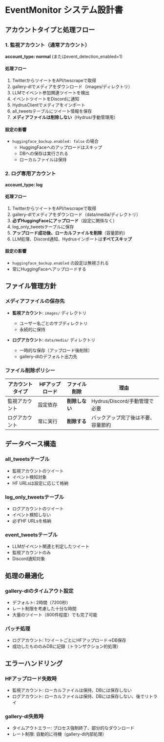 # EventMonitor システム設計書

## アカウントタイプと処理フロー

### 1. 監視アカウント（通常アカウント）
**account_type: normal** (またはevent_detection_enabled=1)

#### 処理フロー
1. TwitterからツイートをAPI/twscrapeで取得
2. gallery-dlでメディアをダウンロード（images/ディレクトリ）
3. LLMでイベント参加関連ツイートを検出
4. イベントツイートをDiscordに通知
5. HydrusClientでメディアをインポート
6. all_tweetsテーブルにツイート情報を保存
7. **メディアファイルは削除しない**（Hydrus/手動管理用）

#### 設定の影響
- `huggingface_backup.enabled: false` の場合
  - HuggingFaceへのアップロードはスキップ
  - DBへの保存は実行される
  - ローカルファイルは保持

### 2. ログ専用アカウント
**account_type: log**

#### 処理フロー
1. TwitterからツイートをAPI/twscrapeで取得
2. gallery-dlでメディアをダウンロード（data/media/ディレクトリ）
3. **必ずHuggingFaceにアップロード**（設定に関係なく）
4. log_only_tweetsテーブルに保存
5. **アップロード成功後、ローカルファイルを削除**（容量節約）
6. LLM処理、Discord通知、Hydrusインポートは**すべてスキップ**

#### 設定の影響
- `huggingface_backup.enabled` の設定は無視される
- 常にHuggingFaceへアップロードする

## ファイル管理方針

### メディアファイルの保存先
- **監視アカウント**: `images/` ディレクトリ
  - ユーザー名ごとのサブディレクトリ
  - 永続的に保持
  
- **ログアカウント**: `data/media/` ディレクトリ  
  - 一時的な保存（アップロード後削除）
  - gallery-dlのデフォルト出力先

### ファイル削除ポリシー
| アカウントタイプ | HFアップロード | ファイル削除 | 理由 |
|--------------|------------|----------|------|
| 監視アカウント | 設定依存 | **削除しない** | Hydrus/Discord/手動管理で必要 |
| ログアカウント | 常に実行 | **削除する** | バックアップ完了後は不要、容量節約 |

## データベース構造

### all_tweetsテーブル
- 監視アカウントのツイート
- イベント検知対象
- HF URLsは設定に応じて格納

### log_only_tweetsテーブル  
- ログアカウントのツイート
- イベント検知しない
- 必ずHF URLsを格納

### event_tweetsテーブル
- LLMがイベント関連と判定したツイート
- 監視アカウントのみ
- Discord通知対象

## 処理の最適化

### gallery-dlのタイムアウト設定
- デフォルト: 2時間（7200秒）
- レート制限を考慮した十分な時間
- 大量のツイート（800件程度）でも完了可能

### バッチ処理
- ログアカウント: 1ツイートごとにHFアップロード→DB保存
- 成功したもののみDBに記録（トランザクション的処理）

## エラーハンドリング

### HFアップロード失敗時
- 監視アカウント: ローカルファイルは保持、DBには保存しない
- ログアカウント: ローカルファイルは保持、DBには保存しない、後でリトライ

### gallery-dl失敗時
- タイムアウトエラー: プロセス強制終了、部分的なダウンロード
- レート制限: 自動的に待機（gallery-dl内部処理）